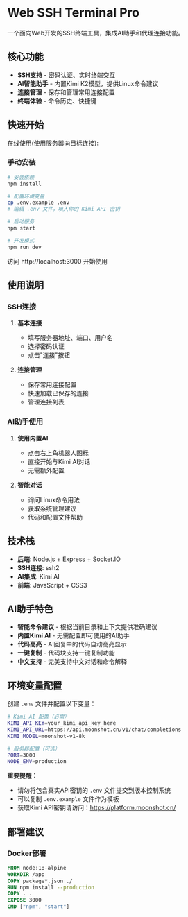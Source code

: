 # Web SSH Terminal Pro

一个面向Web开发的SSH终端工具，集成AI助手和代理连接功能。

## 核心功能

- **SSH支持** - 密码认证、实时终端交互
- **AI智能助手** - 内置Kimi K2模型，提供Linux命令建议
- **连接管理** - 保存和管理常用连接配置
- **终端体验** - 命令历史、快捷键

## 快速开始

在线使用(使用服务器向目标连接):

### 手动安装
```bash
# 安装依赖
npm install

# 配置环境变量
cp .env.example .env
# 编辑 .env 文件，填入你的 Kimi API 密钥

# 启动服务
npm start

# 开发模式
npm run dev
```

访问 http://localhost:3000 开始使用

## 使用说明

### SSH连接
1. **基本连接**
   - 填写服务器地址、端口、用户名
   - 选择密码认证
   - 点击"连接"按钮

3. **连接管理**
   - 保存常用连接配置
   - 快速加载已保存的连接
   - 管理连接列表

### AI助手使用
1. **使用内置AI**
   - 点击右上角机器人图标
   - 直接开始与Kimi AI对话
   - 无需额外配置

2. **智能对话**
   - 询问Linux命令用法
   - 获取系统管理建议
   - 代码和配置文件帮助

## 技术栈

- **后端**: Node.js + Express + Socket.IO
- **SSH连接**: ssh2
- **AI集成**: Kimi AI
- **前端**: JavaScript + CSS3

## AI助手特色

- **智能命令建议** - 根据当前目录和上下文提供准确建议
- **内置Kimi AI** - 无需配置即可使用的AI助手
- **代码高亮** - AI回复中的代码自动高亮显示
- **一键复制** - 代码块支持一键复制功能
- **中文支持** - 完美支持中文对话和命令解释

## 环境变量配置

创建 `.env` 文件并配置以下变量：

```bash
# Kimi AI 配置（必需）
KIMI_API_KEY=your_kimi_api_key_here
KIMI_API_URL=https://api.moonshot.cn/v1/chat/completions
KIMI_MODEL=moonshot-v1-8k

# 服务器配置（可选）
PORT=3000
NODE_ENV=production
```

**重要提醒：**
- 请勿将包含真实API密钥的 `.env` 文件提交到版本控制系统
- 可以复制 `.env.example` 文件作为模板
- 获取Kimi API密钥请访问：https://platform.moonshot.cn/

## 部署建议

### Docker部署
```dockerfile
FROM node:18-alpine
WORKDIR /app
COPY package*.json ./
RUN npm install --production
COPY . .
EXPOSE 3000
CMD ["npm", "start"]
```
